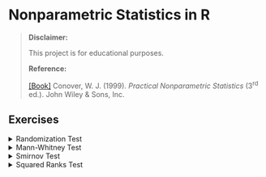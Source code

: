 # Nonparametric Statistics in R #

> **Disclaimer:**
>
> This project is for educational purposes.
> 
> **Reference:**
>
> [[Book]](https://www.wiley.com/en-us/Practical+Nonparametric+Statistics%2C+3rd+Edition-p-9780471160687) Conover, W. J. (1999). *Practical Nonparametric Statistics* (3<sup>rd</sup> ed.). John Wiley & Sons, Inc.

## Exercises
<details>
  <summary>Randomization Test</summary>
  
  ### Exercise 1
  **(W. J. Conover Page 416)** A tire company did a follow-up study on ten customers, randomly selected from those who had purchased new tires from them three years earlier, and asked them how many times they had encountered tire failure from any cause, such as nails, valve, leakage, etc. The study was restricted to two lines of long-life tires, called Brand A dan Brand B. These were their results.

  | Customer | Brand A | Brand B |
  | :---: | :---: | :---: |
  | 1 | 0 | 3 |
  | 2 | 2 | 5 |
  | 3 | 0 | 1 |
  | 4 | 1 | 4 |
  | 5 | 2 | 3 |

  Use Fisher’s randomization method to get the exact $p$-value for testing the null hypothesis of equal likelihood for tire failure, against the one-sided alternative that Brand A tends to have fewer tire failures.

  ### Exercises 2
  **(W. J. Conover Page 416)** A random sample of eight adults were asked how old they were when they went on their first date. The three men responded with ages 15, 17, 16, while the five women answered 12, 14, 15, 10, and 12. Test the hypothesis that the average is the same for both sexes against the alternative that girls tend to be younger on the occasion of their first date.
</details>

<details>
  <summary>Mann-Whitney Test</summary>
  
  ### Example 1
  **(W. J. Conover Page 276)** The senior class in a particular high school had 48 boys. Twelve boys lived on farms and the other 36 lived in town. A test was devised to see if farm boys in general were more physically fit than town boys. Each boy in the class was given a physical fitness test in which a low score indicates poor physical condition. The scores of the farm boys ($X_i$) and the town boys ($Y_i$) are as follows.

  <table>
  <tr>
    <th colspan="2">$X_i$: Farm Boys</td>
    <th colspan="6">$Y_i$: Town Boys</td>
  </tr>
  <tr>
    <td>14.8</td> <td>10.6</td> <td>12.7</td> <td>16.9</td> <td>7.6</td> <td>2.4</td> <td>6.2</td> <td>9.9</td>
  </tr>
  <tr>
    <td>7.3</td> <td>12.5</td> <td>14.2</td> <td>7.9</td> <td>11.3</td> <td>6.4</td> <td>6.1</td> <td>10.6</td>
  </tr>
  <tr>
    <td>5.6</td> <td>12.9</td> <td>12.6</td> <td>16.0</td> <td>8.3</td> <td>9.1</td> <td>15.3</td> <td>14.8</td>
  </tr>
  <tr>
    <td>6.3</td> <td>16.l</td> <td>2.1</td> <td>10.6</td> <td>6.7</td> <td>6.7</td> <td>10.6</td> <td>5.0</td>
  </tr>
    <td>9.0</td> <td>11.4</td> <td>17.7</td> <td>5.6</td> <td>3.6</td> <td>18.6</td> <td>1.8</td> <td>2.6</td>
  </tr>
  <tr>
    <td>4.2</td> <td>2.7</td> <td>11.8</td> <td>5.6</td> <td>1.0</td> <td>3.2</td> <td>5.9</td> <td>4.0</td>
  </tr>
  </table>

  ### Quiz 2021
  Misalkan terdapat suatu klaim yang mengatakan bahwa tanaman A memiliki khasiat dalam membantu mengurangi gejala medis suatu penyakit sistem pencernaan manusia. Kemudian, Anda diminta untuk mengecek kebenaran mengenai klaim tersebut. Setelah beberapa saat, Anda mendapatkan data mengenai 20 pasien penyakit pencernaan sebagai berikut!

  <table>
  <tr>
    <td>Kontrol</td> <td>3</td> <td>6</td> <td>4</td> <td>5</td> <td>5</td> <td>8</td> <td>6</td> <td>5</td> <td>7</td> <td>2</td>
  </tr>
  <tr>
    <td>Obat A</td> <td>2</td> <td>3</td> <td>1</td> <td>4</td> <td>7</td> <td>5</td> <td>5</td> <td>4</td> <td>2</td> <td>1</td>
  </tr>
  </table>

  Dalam kasus ini, apa uji yang cocok untuk melihat signifikansi perbedaan antara pasien kelompok kontrol dengan pasien yang diberikan obat dari tanaman A? Apa saja asumsi yang perlu dipenuhi uji yang Anda pilih? Lakukanlah uji yang Anda pilih tersebut! Definisikan secara lengkap hipotesis, prosedur uji statistik, hingga keputusan dan kesimpulan yang dapat diambil dari uji tersebut! Gunakan taraf signifikansi 0.05!
</details>

<details>
  <summary>Smirnov Test</summary>
  
  ### Exercise 4
  **(W. J. Conover Page 287)** Diet A was given to four overweight girls and diet B was given to five other overweight girls, with the following observed weight losses. Find a 90% confidence interval for mean difference in effectiveness of the two diets.

  | Diet Weight | Losses (pounds) |
  | :---: | :---: |
  | **A** | 7, 2, -1, 4 |
  | **B** | 6, 5, 2, 8, 3 |

  ### Quiz 2020
  Manajer sumber daya alam telah mencoba menggunakan *Satellite Landsat Multispectral Scanner* data untuk klasifikasi tutupan lahan yang lebih baik. Saat satelit itu diketahui terbang di atas wilayah yang berupa hutan, intensitas cahaya dibaca kemudian direkam pada pita inframerah. Diperoleh sampel yang sudah diurut seperti berikut:
  
  77 77 78 78 81 81 82 82 82 82 82 83 83 84 84 84 84 85 86 86 86 86 86 87 87 87 87 87 87 87 89 89 89 89 89 89 89 90 90 90 91 91 91 91 91 91 91 91 91 91 93 93 93 93 93 93 94 94 94 94 94 94 94 94 94 94 94 94 95 95 95 95 95 96 96 96 96 96 96 97 97 97 97 97 97 97 97 97 98 99 100 100 100 100 100 100 100 100 100 101 101 101 101 101 101 102 102 102 102 102 102 103 103 104 104 104 105 107
  
  Saat satelit itu terbang di atas wilayah perkotaan, intensitas cahaya yang dipantulkan oleh pita infra merah yang telah diurut seperti berikut:
  
  71 72 73 74 75 77 78 79 79 79 79 80 80 80 81 81 81 82 82 82 82 84 84 84 84 84 84 85 85 85 85 85 85 86 86 87 88 90 91 94
  
  Jika arti pembacaan berbeda, maka bacaan tersebut dapat digunakan untuk membedakan intensitas wilayah perkotaan dari kawasan hutan
</details>

<details>
  <summary>Squared Ranks Test</summary>
  
  ### Example 1
  **(W. J. Conover Page 304)** A food packaging company would like to be reasonably sure that the boxes of cereal it produces do in fact contain at least the number of ounces of cereal stamped on the outside of the box. In order to do this it must set the average amount per box a little above the advertised amount, because the unavoidable variation caused by the packaging machine will sometimes put a little less or a little more cereal in the box. A machine with smaller variation would save the company money because the average amount per box could be adjusted to be closer to the advertised amount.
  
  A new machine is being tested to see if it is less variable than the present machine, in which case it will be purchased to replace the old machine. Several boxes are filled with cereal using the present machine and the amount in each box is measured. The same is done for the new machine to test:

  <table>
  <tr>
    <td>Present ($X$)</td> <td>10.8</td> <td>11.1</td> <td>10.4</td> <td>10.1</td> <td>11.3</td>
  </tr>
  <tr>
    <td>New ($Y$)</td> <td>10.8</td> <td>10.5</td> <td>11</td> <td>10.9</td> <td>10.8</td> <td>10.7</td> <td>10.8</td>
  </tr>
  </table>

  ### Exercise 1
  **(W. J. Conover Page 310)** A blood bank kept a record of the rate of heartbeats for several blood donors.

  | Men | Women |
  | :---: | :---: |
  | 58 | 66 |
  | 76 | 74 |
  | 82 | 69 |
  | 74 | 76 |
  | 79 | 72 |
  | 65 | 73 |
  | 74 | 75 |
  | 86 | 67 |
  | | 68 |

  Is the variation among the men significantly greater than the variation among women?
</details>
